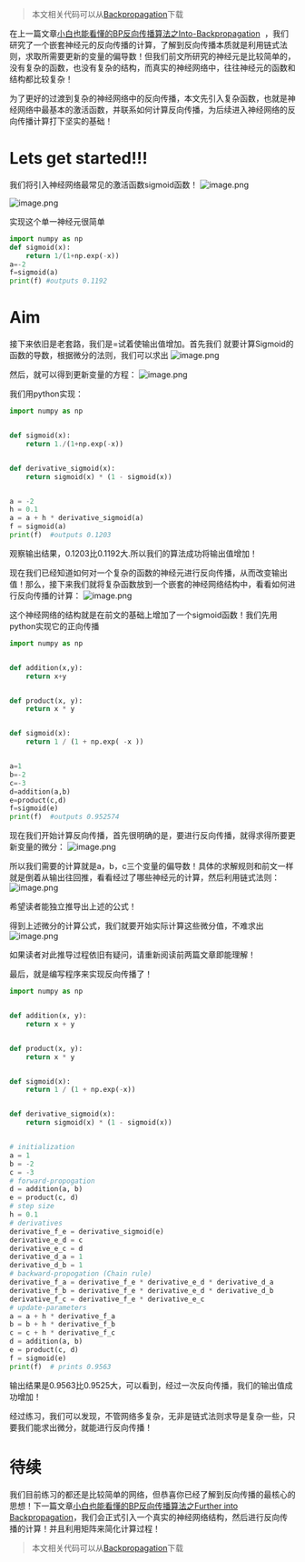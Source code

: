  > 本文相关代码可以从[Backpropagation](https://github.com/chi2liu/Backpropagation)下载

在上一篇文章[小白也能看懂的BP反向传播算法之Into-Backpropagation](https://www.jianshu.com/p/2e02bc6384a8) 
，我们研究了一个嵌套神经元的反向传播的计算，了解到反向传播本质就是利用链式法则，求取所需要更新的变量的偏导数！但我们前文所研究的神经元是比较简单的，没有复杂的函数，也没有复杂的结构，而真实的神经网络中，往往神经元的函数和结构都比较复杂！

为了更好的过渡到复杂的神经网络中的反向传播，本文先引入复杂函数，也就是神经网络中最基本的激活函数，并联系如何计算反向传播，为后续进入神经网络的反向传播计算打下坚实的基础！

# Lets get started!!!
我们将引入神经网络最常见的激活函数sigmoid函数！
![image.png](http://upload-images.jianshu.io/upload_images/1234352-f58b122fadbd679f.png?imageMogr2/auto-orient/strip%7CimageView2/2/w/1240)

![image.png](http://upload-images.jianshu.io/upload_images/1234352-ae375582d596d1af.png?imageMogr2/auto-orient/strip%7CimageView2/2/w/1240)

实现这个单一神经元很简单
```python
import numpy as np
def sigmoid(x):
	return 1/(1+np.exp(-x))
a=-2
f=sigmoid(a)
print(f) #outputs 0.1192
```

# Aim

接下来依旧是老套路，我们是=试着使输出值增加。首先我们 就要计算Sigmoid的函数的导数，根据微分的法则，我们可以求出
![image.png](http://upload-images.jianshu.io/upload_images/1234352-841bbbdebf77b559.png?imageMogr2/auto-orient/strip%7CimageView2/2/w/1240)

然后，就可以得到更新变量的方程：
![image.png](http://upload-images.jianshu.io/upload_images/1234352-8918ed133a024b0f.png?imageMogr2/auto-orient/strip%7CimageView2/2/w/1240)

我们用python实现：
```python
import numpy as np


def sigmoid(x):
    return 1./(1+np.exp(-x))


def derivative_sigmoid(x):
    return sigmoid(x) * (1 - sigmoid(x))


a = -2
h = 0.1
a = a + h * derivative_sigmoid(a)
f = sigmoid(a)
print(f)  #outputs 0.1203
```
观察输出结果，0.1203比0.1192大.所以我们的算法成功将输出值增加！

现在我们已经知道如何对一个复杂的函数的神经元进行反向传播，从而改变输出值！那么，接下来我们就将复杂函数放到一个嵌套的神经网络结构中，看看如何进行反向传播的计算：
![image.png](http://upload-images.jianshu.io/upload_images/1234352-85b05d75d2be4d79.png?imageMogr2/auto-orient/strip%7CimageView2/2/w/1240)

这个神经网络的结构就是在前文的基础上增加了一个sigmoid函数！我们先用python实现它的正向传播
```python
import numpy as np


def addition(x,y):
	return x+y


def product(x, y):
    return x * y


def sigmoid(x):
    return 1 / (1 + np.exp( -x ))


a=1
b=-2
c=-3
d=addition(a,b)
e=product(c,d)
f=sigmoid(e)
print(f)  #outputs 0.952574
```

现在我们开始计算反向传播，首先很明确的是，要进行反向传播，就得求得所要更新变量的微分：
![image.png](http://upload-images.jianshu.io/upload_images/1234352-a1fcd76aadde8b3b.png?imageMogr2/auto-orient/strip%7CimageView2/2/w/1240)

所以我们需要的计算就是a，b，c三个变量的偏导数！具体的求解规则和前文一样就是倒着从输出往回推，看看经过了哪些神经元的计算，然后利用链式法则：
![image.png](http://upload-images.jianshu.io/upload_images/1234352-a74cc27ab57cb19d.png?imageMogr2/auto-orient/strip%7CimageView2/2/w/1240)

希望读者能独立推导出上述的公式！

得到上述微分的计算公式，我们就要开始实际计算这些微分值，不难求出
![image.png](http://upload-images.jianshu.io/upload_images/1234352-8a74c0010e4a6b1c.png?imageMogr2/auto-orient/strip%7CimageView2/2/w/1240)

如果读者对此推导过程依旧有疑问，请重新阅读前两篇文章即能理解！

最后，就是编写程序来实现反向传播了！

```python
import numpy as np


def addition(x, y):
    return x + y


def product(x, y):
    return x * y


def sigmoid(x):
    return 1 / (1 + np.exp(-x))


def derivative_sigmoid(x):
    return sigmoid(x) * (1 - sigmoid(x))


# initialization
a = 1
b = -2
c = -3
# forward-propogation
d = addition(a, b)
e = product(c, d)
# step size
h = 0.1
# derivatives
derivative_f_e = derivative_sigmoid(e)
derivative_e_d = c
derivative_e_c = d
derivative_d_a = 1
derivative_d_b = 1
# backward-propogation (Chain rule)
derivative_f_a = derivative_f_e * derivative_e_d * derivative_d_a
derivative_f_b = derivative_f_e * derivative_e_d * derivative_d_b
derivative_f_c = derivative_f_e * derivative_e_c
# update-parameters
a = a + h * derivative_f_a
b = b + h * derivative_f_b
c = c + h * derivative_f_c
d = addition(a, b)
e = product(c, d)
f = sigmoid(e)
print(f)  # prints 0.9563
```
输出结果是0.9563比0.9525大，可以看到，经过一次反向传播，我们的输出值成功增加！

经过练习，我们可以发现，不管网络多复杂，无非是链式法则求导是复杂一些，只要我们能求出微分，就能进行反向传播！

# 待续
我们目前练习的都还是比较简单的网络，但恭喜你已经了解到反向传播的最核心的思想！下一篇文章[小白也能看懂的BP反向传播算法之Further into Backpropagation](https://www.jianshu.com/p/96a5ba02bacc)，我们会正式引入一个真实的神经网络结构，然后进行反向传播的计算！并且利用矩阵来简化计算过程！

 > 本文相关代码可以从[Backpropagation](https://github.com/chi2liu/Backpropagation)下载
